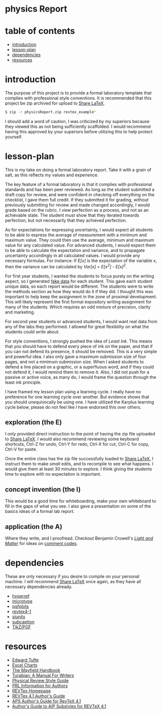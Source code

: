
# physics Report

# table of contents
- [introduction](#introduction)
- [lesson-plan](#lesson-plan)
- [dependencies](#dependencies)
- [resources](#resources)

# introduction

The purpose of this project is to provide a formal laboratory template that complies with professional style conventions.
It is recommended that this project be zip archived for upload to [Share LaTeX](https://www.sharelatex.com).

```bash
$ zip -r physicsReport.zip revtex_example*
```

I should add a word of caution,
    I was criticized by my superiors because they viewed this as not being sufficiently scaffolded.
I would recommend having this approved by your superiors before utilizing this to help protect yourself.

# lesson-plan

This is my take on doing a formal laboratory report.
Take it with a grain of salt,
    as this reflects my values and experience.

The key feature of a formal laboratory is that it complies with professional standards and has been peer reviewed.
As long as the student submitted a draft copy for review,
    and were confident in checking off everything on the checklist,
    I gave them full credit.
If they submitted it for grading, without previously submitting for review and made changed accordingly,
    I would grade based on the rubric.
I view perfection as a process, and not as an achievable state.
The student must show that they iterated towards perfection,
    but not necessarily that they achieved perfection.

As for expectations for expressing uncertainty,
    I would expect all students to be able to express the average of measurement with a minimum and maximum value.
They could then use the average, minimum and maximum value for any calculated value.
For advanced students, I would expect them to be able to calculate the expectation and variance,
    and to propagate uncertainty accordingly in all calculated values.
I would provide any necessary formulas.
For instance: If _E[x]_ is the expectation of the variable _x_,
    then the variance can be calculated by _Var[x] = E[x<sup>2</sup>] - E[x]<sup>2</sup>_.

For first year students, I wanted the students to focus purely on the writing aspect,
    so I generated [fake data](https://github.com/jphafner/fakeData) for each student.
This gave each student unique data, so each report would be different.
The students were to write the methods section as how they would do it if they did.
I thought this was important to help keep the assignment in the zone of proximal development.
This will likely represent the first formal expository writing assignment for many of the students.
Which requires an odd mixture of precision, clarity and marketing.

For second year students or advanced students,
    I would want real data from any of the labs they performed.
I allowed for great flexibility on what the students could write about.

For style conventions, I strongly pushed the idea of _Least Ink_.
This means that you should have to defend every piece of ink on the paper,
    and that if you can not defend its presence, it should be removed.
This is a very simple and powerful idea.
I also only gave a maximum submission size of four pages,
    and not a minimum submission size.
When I asked students to defend a line placed on a graphic,
    or a superfluous word, and if they could not defend it,
    I would remind them to remove it.
Also, I did not push for a passive or active voice,
    as many do, I would frame the question through the least ink principle.

I have framed my lesson plan using a learning cycle.
I really have no preference for one learning cycle over another.
But evidence shows that you should unequivocally be using one.
I have utilized the Karplus learning cycle below,
    please do not feel like I have endorsed this over others.

## exploration (the E)

I only provided direct instruction to the point of having the zip file uploaded to [Share LaTeX](https://www.sharelatex.com).
I would also recommend reviewing some keyboard shortcuts,
    Ctrl-Z for undo, Ctrl-Y for redo, Ctrl-X for cut, Ctrl-C for copy, Ctrl-V for paste.

Once the entire class has the zip file successfully loaded to [Share LaTeX](https://www.sharelatex.com),
    I instruct them to make _small_ edits, and to recompile to see what happens.
I would give them at least 30 minutes to explore.
I think giving the students time to explore with no expectation is important.

## concept invention (the I)

This would be a good time for whiteboarding,
    make your own whiteboard to fill in the gaps of what you see.
I also gave a presentation on some of the basics ideas of a formal lab report.

## application (the A)

Where they write, and I proofread.
Checkout Benjamin Crowell's [_Light and Matter_](http://lightandmatter.com)
    for ideas on [comment codes](http://lightandmatter.com/lab_comment_codes.pdf).

# dependencies

These are only necessary if you desire to compile on your personal machine.
I will recommend [Share LaTeX](https://www.sharelatex.com) once again,
    as they have all necessary dependencies already.

- [hyperref](http://ctan.org/pkg/hyperree/)
- [microtype](http://ctan.org/pkg/microtype/)
- [pgfplots](http://pgfplots.net/)
- [revtex4-1](https://ctan.org/pkg/revtex4-1/)
- [siunitx](https://ctan.org/pkg/siunitx/)
- [subcaption](https://ctan.org/pkg/subcaption/)
- [TikZ/PGF](http://www.texample.net/tikz/)

# resources

- [Edward Tufte](https://www.edwardtufte.com/tufte/)
- [Excel Charts](http://www.excelcharts.com/blog/posts/)
- [The Mayfield Handbook](http://www.mit.edu/course/21/21.guide/)
- [Turabian: A Manual For Writers](http://www.press.uchicago.edu/books/turabian/turabian_citationguide.html)
- [Physical Review Style Guide](http://journals.aps.org/files/styleguide-pr.pdf)
- [PRL Information for Authors](http://journals.aps.org/prl/authors)
- [REVTex Homepage](http://journals.aps.org/revtex/)
- [REVTex 4.1 Author's Guide](http://journals.aps.org/files/revtex/auguide4-1.pdf)
- [APS Author's Guide for RevTeX 4.1](http://journals.aps.org/files/revtex/apsguide4-1.pdf)
- [Author's Guide to AIP Substyles for REVTeX 4.1](http://journals.aps.org/files/revtex/aipguide4-1.pdf)

